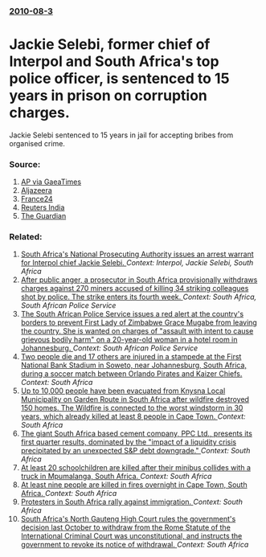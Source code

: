 ### [2010-08-3](/news/2010/08/3/index.md)

# Jackie Selebi, former chief of Interpol and South Africa's top police officer, is sentenced to 15 years in prison on corruption charges. 

Jackie Selebi sentenced to 15 years in jail for accepting bribes from organised crime.


### Source:

1. [AP via GaeaTimes](http://crimewatch.gaeatimes.com/2010/08/03/ex-top-cop-in-south-africa-jackie-selebi-sentenced-to-15-years-on-corruption-charges-41888/)
2. [Aljazeera](http://english.aljazeera.net/news/africa/2010/08/201082124357208466.html)
3. [France24](http://www.france24.com/en/20100803-safricas-ex-police-chief-jailed-graft)
4. [Reuters India](http://in.reuters.com/article/idINIndia-50595920100803)
5. [The Guardian](http://www.guardian.co.uk/world/2010/aug/03/jackie-selebi-south-africa-corruption-sentence)

### Related:

1. [ South Africa's National Prosecuting Authority issues an arrest warrant for Interpol chief Jackie Selebi. ](/news/2007/09/27/south-africa-s-national-prosecuting-authority-issues-an-arrest-warrant-for-interpol-chief-jackie-selebi.md) _Context: Interpol, Jackie Selebi, South Africa_
2. [After public anger, a prosecutor in South Africa provisionally withdraws charges against 270 miners accused of killing 34 striking colleagues shot by police. The strike enters its fourth week. ](/news/2012/09/2/after-public-anger-a-prosecutor-in-south-africa-provisionally-withdraws-charges-against-270-miners-accused-of-killing-34-striking-colleague.md) _Context: South Africa, South African Police Service_
3. [The South African Police Service issues a red alert at the country's borders to prevent First Lady of Zimbabwe Grace Mugabe from leaving the country. She is wanted on charges of "assault with intent to cause grievous bodily harm" on a 20-year-old woman in a hotel room in Johannesburg. ](/news/2017/08/17/the-south-african-police-service-issues-a-red-alert-at-the-country-s-borders-to-prevent-first-lady-of-zimbabwe-grace-mugabe-from-leaving-the.md) _Context: South African Police Service_
4. [Two people die and 17 others are injured in a stampede  at the First National Bank Stadium in Soweto, near Johannesburg, South Africa, during a soccer match between Orlando Pirates and Kaizer Chiefs. ](/news/2017/07/29/two-people-die-and-17-others-are-injured-in-a-stampede-at-the-first-national-bank-stadium-in-soweto-near-johannesburg-south-africa-durin.md) _Context: South Africa_
5. [ Up to 10,000 people have been evacuated from Knysna Local Municipality on Garden Route in South Africa after wildfire destroyed 150 homes. The Wildfire is connected to the worst windstorm in 30 years, which already killed at least 8 people in Cape Town. ](/news/2017/06/8/up-to-10-000-people-have-been-evacuated-from-knysna-local-municipality-on-garden-route-in-south-africa-after-wildfire-destroyed-150-homes.md) _Context: South Africa_
6. [The giant South Africa based cement company, PPC Ltd., presents its first quarter results, dominated by the "impact of a liquidity crisis precipitated by an unexpected S&P debt downgrade." ](/news/2017/06/7/the-giant-south-africa-based-cement-company-ppc-ltd-presents-its-first-quarter-results-dominated-by-the-impact-of-a-liquidity-crisis-pr.md) _Context: South Africa_
7. [At least 20 schoolchildren are killed after their minibus collides with a truck in Mpumalanga, South Africa. ](/news/2017/04/21/at-least-20-schoolchildren-are-killed-after-their-minibus-collides-with-a-truck-in-mpumalanga-south-africa.md) _Context: South Africa_
8. [At least nine people are killed in fires overnight in Cape Town, South Africa. ](/news/2017/03/11/at-least-nine-people-are-killed-in-fires-overnight-in-cape-town-south-africa.md) _Context: South Africa_
9. [Protesters in South Africa rally against immigration. ](/news/2017/02/24/protesters-in-south-africa-rally-against-immigration.md) _Context: South Africa_
10. [South Africa's North Gauteng High Court rules the government's decision last October to withdraw from the Rome Statute of the International Criminal Court was unconstitutional, and instructs the government to revoke its notice of withdrawal. ](/news/2017/02/22/south-africa-s-north-gauteng-high-court-rules-the-government-s-decision-last-october-to-withdraw-from-the-rome-statute-of-the-international.md) _Context: South Africa_
